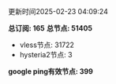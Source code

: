 更新时间2025-02-23 04:09:24

**总订阅: 165**
**总节点: 51405**
- vless节点: 31722
- hysteria2节点: 3

**google ping有效节点: 399**
